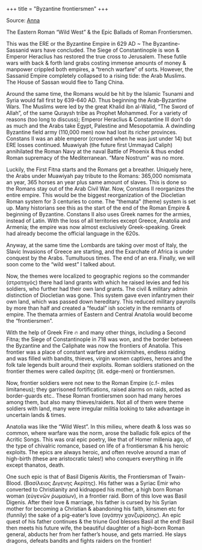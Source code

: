 +++
title = "Byzantine frontiersmen"
+++

Source: [Anna](https://threadreaderapp.com/thread/1505307874699800576.html)

The Eastern Roman “Wild West” & the Epic Ballads of Roman Frontiersmen.

This was the ERE or the Byzantine Empire in 629 AD ~ The Byzantine-Sassanid wars have concluded. The Siege of Constantinople is won & Emperor Heraclius has restored the true cross to Jerusalem. These futile wars with back & forth land grabs costing immense amounts of money & manpower crippled both empires, a “trench warfare” of sorts. However, the Sassanid Empire completely collapsed to a rising tide: the Arab Muslims. The House of Sassan would flee to Tang China.

Around the same time, the Romans would be hit by the Islamic Tsunami and Syria would fall first by 639-640 AD. Thus beginning the Arab-Byzantine Wars. The Muslims were led by the great Khalid ibn al-Walid, “The Sword of Allah”, of the same Quraysh tribe as Prophet Mohammed. For a variety of reasons (too long to discuss); Emperor Heraclius & Constantine III don’t do as much and the Arabs take Egypt, Palestine and Mesopotamia. A dwindling Byzantine field army (110,000 men) now had lost its richer provinces. Constans II was an able emperor (crowned when he was just under 14) but ERE losses continued. Muawiyah (the future first Ummayad Caliph) annihilated the Roman Navy at the naval Battle of Phoenix & thus ended Roman supremacy of the Mediterranean. “Mare Nostrum” was no more.

Luckily, the First Fitna starts and the Romans get a breather. Uniquely here, the Arabs under Muawiyah pay tribute to the Romans: 365,000 nomismata an year, 365 horses an year plus same amount of slaves. This is done so the Romans stay out of the Arab Civil War. Now, Constans II reorganizes the entire empire. This would be the biggest reorganization of the Diocletian Roman system for 3 centuries to come. The “themata” (theme) system is set up. Many historians see this as the start of the end of the Roman Empire & beginning of Byzantine. Constans II also uses Greek names for the armies, instead of Latin. With the loss of all territories except Greece, Anatolia and Armenia; the empire was now almost exclusively Greek-speaking. Greek had already become the official language in the 620s.

Anyway, at the same time the Lombards are taking over most of Italy, the Slavic Invasions of Greece are starting, and the Exarchate of Africa is under conquest by the Arabs. Tumultuous times. The end of an era. Finally, we will soon come to the “wild west” I talked about.

Now, the themes were localized to geographic regions so the commander (στρατηγός) there had land grants with which he raised levies and fed his soldiers, who further had their own land grants. The civil & military admin distinction of Diocletian was gone. This system gave even infantrymen their own land, which was passed down hereditary. This reduced military payrolls by more than half and created a “feudal” ish society in the remnants of empire. The themata armies of Eastern and Central Anatolia would become the “frontiersmen”.

With the help of Greek Fire 🔥 and many other things, including a Second Fitna; the Siege of Constantinople in 718 was won, and the border between the Byzantine and the Caliphate was now the frontiers of Anatolia. This frontier was a place of constant warfare and skirmishes, endless raiding and was filled with bandits, thieves, virgin women captives, heroes and the folk tale legends built around their exploits. Roman soldiers stationed on the frontier themes were called ἀκρίτης (lit. edge-men) or frontiersmen.

Now, frontier soldiers were not new to the Roman Empire (c.f- miles limitaneus); they garrisoned fortifications, raised alarms on raids, acted as border-guards etc.. These Roman frontiersmen soon had many heroes among them, but also many thieves/raiders. Not all of them were theme soldiers with land, many were irregular militia looking to take advantage in uncertain lands & times.

Anatolia was like the “Wild West”. In this milieu, where death & loss was so common, where warfare was the norm, arose the balladic folk epics of the Acritic Songs. This was oral epic poetry, like that of Homer millenia ago, of the type of chivalric romance, based on life of a frontiersman & his heroic exploits. The epics are always heroic, and often revolve around a man of high-birth (these are aristocratic tales!) who conquers everything in life except thanatos, death.

One such epic is that of Basil Digenis Akritis, the Frontiersman of Twain-Blood. (Βασίλειος Διγενης Ακρίτης). His father was a Syriac Emir who converted to Christianity and kidnapped his mother, a high born Roman woman (εὐγενῶν ῥωμαίων), in a frontier raid. Born of this love was Basil Digenis. After their love & marriage, his father is cursed by his Syrian mother for becoming a Christian & abandoning his faith, kinsmen etc for (funnily) the sake of a pig-eater’s love (αγάπην χανζυρίσσης). An epic quest of his father continues & the triune God blesses Basil at the end! Basil then meets his future wife, the beautiful daughter of a high-born Roman general, abducts her from her father’s house, and gets married. He slays dragons, defeats bandits and fights raiders on the frontier!